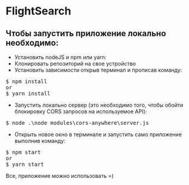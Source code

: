 # FlightSearch

## Чтобы запустить приложение локально необходимо:

- Установить nodeJS и npm или yarn:
- Клонировать репозиторий на свое устройство
- Установить зависимости открыв терминал и прописав команду:
<pre>
$ npm install
or
$ yarn install
</pre>
- Запустить локально сервер (это необходимо того, чтобы обойти блокировку CORS запросов на используемое API):
<pre>
$ node .\node_modules\cors-anywhere\server.js
</pre>
- Открыть новое окно в терминале и запустить само приложение выполнив команду:
<pre>
$ npm start
or
$ yarn start
</pre>

Все, приложение можно использовать =)
